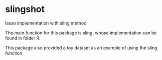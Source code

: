 # slingshot
lasso implementation with sling method



The main function for this package is sling, whose implementation can be found in folder R.  

This package also provided a toy dataset as an example of using the sling function
